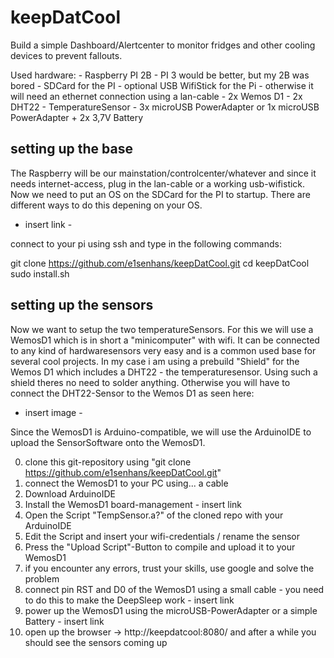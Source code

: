 # keepDatCool

Build a simple Dashboard/Alertcenter to monitor fridges and other cooling devices to prevent fallouts.

Used hardware:
	- Raspberry PI 2B - PI 3 would be better, but my 2B was bored
	- SDCard for the PI
	- optional USB WifiStick for the Pi
	- otherwise it will need an ethernet connection using a lan-cable
	- 2x Wemos D1 
	- 2x DHT22 - TemperatureSensor
	- 3x microUSB PowerAdapter or 1x microUSB PowerAdapter + 2x 3,7V Battery 

## setting up the base

The Raspberry will be our mainstation/controlcenter/whatever and since it needs internet-access, plug in the lan-cable or a working usb-wifistick.
Now we need to put an OS on the SDCard for the PI to startup.
There are different ways to do this depening on your OS. 

- insert link - 

connect to your pi using ssh and type in the following commands:

git clone https://github.com/e1senhans/keepDatCool.git
cd keepDatCool
sudo install.sh

## setting up the sensors

Now we want to setup the two temperatureSensors. For this we will use a WemosD1 which is in short a "minicomputer" with wifi. It can be connected to any kind of hardwaresensors very easy and is a common used base for several cool projects.
In my case i am using a prebuild "Shield" for the Wemos D1 which includes a DHT22 - the temperaturesensor. Using such a shield theres no need to solder anything. 
Otherwise you will have to connect the DHT22-Sensor to the Wemos D1 as seen here:

- insert image - 

Since the WemosD1 is Arduino-compatible, we will use the ArduinoIDE to upload the SensorSoftware onto the WemosD1.

0. clone this git-repository using "git clone https://github.com/e1senhans/keepDatCool.git"
1. connect the WemosD1 to your PC using... a cable
2. Download ArduinoIDE
3. Install the WemosD1 board-management - insert link
4. Open the Script "TempSensor.a?" of the cloned repo with your ArduinoIDE 
5. Edit the Script and insert your wifi-credentials / rename the sensor
6. Press the "Upload Script"-Button to compile and upload it to your WemosD1
7. if you encounter any errors, trust your skills, use google and solve the problem
8. connect pin RST and D0 of the WemosD1 using a small cable - you need to do this to make the DeepSleep work - insert link
9. power up the WemosD1 using the microUSB-PowerAdapter or a simple Battery - insert link
10. open up the browser -> http://keepdatcool:8080/ and after a while you should see the sensors coming up

 
